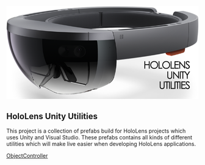 ![](https://github.com/ameijers/HoloLens-Unity-Utilities/blob/master/WikiImages/logo.png)  

## HoloLens Unity Utilities
This project is a collection of prefabs build for HoloLens projects which uses Unity and Visual Studio. These prefabs contains all kinds of different utilities which will make live easier when developing HoloLens applications.

[ObjectController](https://github.com/ameijers/HoloLens-Unity-Utilities/wiki/Object-Controller)
